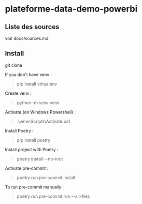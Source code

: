 # plateforme-data-demo-powerbi


## Liste des sources

voir docs/sources.md

## Install

git clone 

If you don't have venv : 
> pip install virtualenv

Create venv : 
> python -m venv venv

Activate (on Windows Powershell) : 
> .\venv\Scripts\Activate.ps1

Install Poetry : 
> pip install poetry

Install project with Poetry : 
> poetry install --no-root

Activate pre-commit : 
> poetry run pre-commit install

To run pre-commit manually : 
> poetry run pre-commit run --all-files
